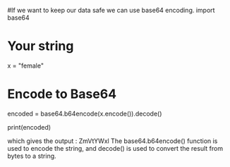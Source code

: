 #If we want to keep our data safe we can use base64 encoding.
import base64

# Your string
x = "female"

# Encode to Base64
encoded = base64.b64encode(x.encode()).decode()

print(encoded)

which gives the output : ZmVtYWxl
The base64.b64encode() function is used to encode the string, and decode() is used to convert the result from bytes to a string.
